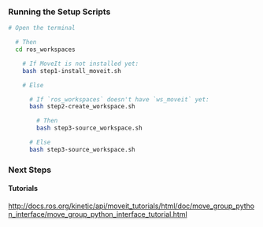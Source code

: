 ### Running the Setup Scripts

```sh
# Open the terminal

  # Then
  cd ros_workspaces

    # If MoveIt is not installed yet:
    bash step1-install_moveit.sh

    # Else

      # If `ros_workspaces` doesn't have `ws_moveit` yet:
      bash step2-create_workspace.sh

        # Then
        bash step3-source_workspace.sh

      # Else
      bash step3-source_workspace.sh
```

### Next Steps

#### Tutorials
http://docs.ros.org/kinetic/api/moveit_tutorials/html/doc/move_group_python_interface/move_group_python_interface_tutorial.html
